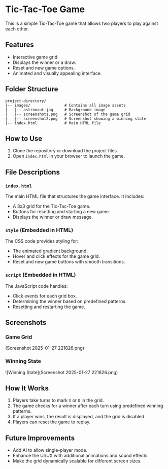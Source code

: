 # Tic-Tac-Toe Game

This is a simple Tic-Tac-Toe game that allows two players to play against each other.

## Features

- Interactive game grid.
- Displays the winner or a draw.
- Reset and new game options.
- Animated and visually appealing interface.

## Folder Structure

```
project-directory/
|-- images/               # Contains all image assets
|   |-- astronaut.jpg     # Background image
|   |-- screenshot1.png   # Screenshot of the game grid
|   |-- screenshot2.png   # Screenshot showing a winning state
|-- index.html            # Main HTML file
```

## How to Use

1. Clone the repository or download the project files.
2. Open `index.html` in your browser to launch the game.

## File Descriptions

### `index.html`

The main HTML file that structures the game interface. It includes:

- A 3x3 grid for the Tic-Tac-Toe game.
- Buttons for resetting and starting a new game.
- Displays the winner or draw message.

### `style` (Embedded in HTML)

The CSS code provides styling for:

- The animated gradient background.
- Hover and click effects for the game grid.
- Reset and new game buttons with smooth transitions.

### `script` (Embedded in HTML)

The JavaScript code handles:

- Click events for each grid box.
- Determining the winner based on predefined patterns.
- Resetting and restarting the game.

## Screenshots

### Game Grid
(Screenshot 2025-01-27 221826.png)

### Winning State
![Winning State](Screenshot 2025-01-27 221826.png)

## How It Works

1. Players take turns to mark `X` or `O` in the grid.
2. The game checks for a winner after each turn using predefined winning patterns.
3. If a player wins, the result is displayed, and the grid is disabled.
4. Players can reset the game to replay.

## Future Improvements

- Add AI to allow single-player mode.
- Enhance the UI/UX with additional animations and sound effects.
- Make the grid dynamically scalable for different screen sizes.

